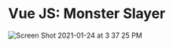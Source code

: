 # Vue JS: Monster Slayer
![Screen Shot 2021-01-24 at 3 37 25 PM](https://user-images.githubusercontent.com/77213112/105646119-4eae1b00-5e5b-11eb-9492-a05833fe891b.png)
